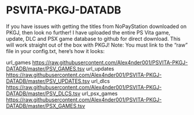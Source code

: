 # PSVITA-PKGJ-DATADB
If you have issues with getting the titles from NoPayStation downloaded on PKGJ, then look no further! I have uploaded the entire PS Vita game, update, DLC and PSX game database to github for direct download. This will work straight out of the box with PKGJ!
Note: You must link to the “raw” file in your config.txt, here’s how it looks:

url_games https://raw.githubusercontent.com/Alex4nder001/PSVITA-PKGJ-DATADB/master/PSV_GAMES.tsv
url_updates https://raw.githubusercontent.com/Alex4nder001/PSVITA-PKGJ-DATADB/master/PSV_UPDATES.tsv
url_dlcs https://raw.githubusercontent.com/Alex4nder001/PSVITA-PKGJ-DATADB/master/PSV_DLCS.tsv
url_psx_games https://raw.githubusercontent.com/Alex4nder001/PSVITA-PKGJ-DATADB/master/PSX_GAMES.tsv

